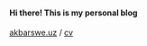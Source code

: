 #### Hi there! This is my personal blog 
<a href="https://akbarswe.uz" ref="noreferrer">akbarswe.uz</a>
/
<a href="https://drive.google.com/file/d/1f82JYiTqQ9AFTmVkxclUO1F_iL2NIIYt/view?usp=sharing" target="_blank">cv</a>
